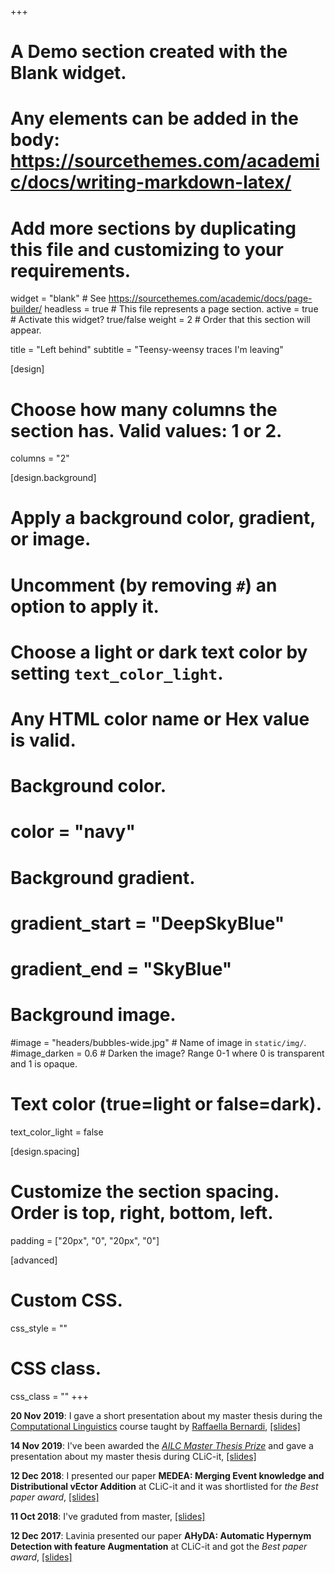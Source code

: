 +++
# A Demo section created with the Blank widget.
# Any elements can be added in the body: https://sourcethemes.com/academic/docs/writing-markdown-latex/
# Add more sections by duplicating this file and customizing to your requirements.

widget = "blank"  # See https://sourcethemes.com/academic/docs/page-builder/
headless = true  # This file represents a page section.
active = true  # Activate this widget? true/false
weight = 2  # Order that this section will appear.

title = "Left behind"
subtitle = "Teensy-weensy traces I'm leaving"

[design]
  # Choose how many columns the section has. Valid values: 1 or 2.
  columns = "2"

[design.background]
  # Apply a background color, gradient, or image.
  #   Uncomment (by removing `#`) an option to apply it.
  #   Choose a light or dark text color by setting `text_color_light`.
  #   Any HTML color name or Hex value is valid.

  # Background color.
  # color = "navy"
  
  # Background gradient.
  # gradient_start = "DeepSkyBlue"
  # gradient_end = "SkyBlue"
  
  # Background image.
  #image = "headers/bubbles-wide.jpg"  # Name of image in `static/img/`.
  #image_darken = 0.6  # Darken the image? Range 0-1 where 0 is transparent and 1 is opaque.

  # Text color (true=light or false=dark).
  text_color_light = false

[design.spacing]
  # Customize the section spacing. Order is top, right, bottom, left.
  padding = ["20px", "0", "20px", "0"]

[advanced]
 # Custom CSS. 
 css_style = ""
 
 # CSS class.
 css_class = ""
+++

**20 Nov 2019**: I gave a short presentation about my master thesis during the [Computational Linguistics](http://disi.unitn.it/~bernardi/Courses/CL/19-20.html) course taught by [Raffaella Bernardi](http://disi.unitn.it/~bernardi/), [[slides]](../files/slides_CL.pdf)

**14 Nov 2019**: I've been awarded the [_AILC Master Thesis Prize_](http://clic2019.di.uniba.it/masterTAward.html) and gave a presentation about my master thesis during CLiC-it, [[slides]](../files/slides_clic2019.pdf)

**12 Dec 2018**: I presented our paper **MEDEA: Merging Event knowledge and Distributional vEctor Addition** at CLiC-it and it was shortlisted for _the Best paper award_, [[slides]](../files/MEDEA_slides.pdf)

**11 Oct 2018**: I've graduted from master, [[slides]](../files/slides_master.pdf)

**12 Dec 2017**: Lavinia presented our paper **AHyDA: Automatic Hypernym Detection with feature Augmentation** at CLiC-it and got the _Best paper award_, [[slides]](../files/AHyDA_slides.pdf)
